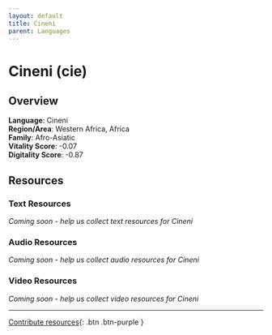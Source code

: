```yaml
---
layout: default
title: Cineni
parent: Languages
---
```


# Cineni (cie)

## Overview

**Language**: Cineni  
**Region/Area**: Western Africa, Africa  
**Family**: Afro-Asiatic  
**Vitality Score**: -0.07  
**Digitality Score**: -0.87  

## Resources

### Text Resources
*Coming soon - help us collect text resources for Cineni*

### Audio Resources
*Coming soon - help us collect audio resources for Cineni*

### Video Resources
*Coming soon - help us collect video resources for Cineni*

---

[Contribute resources](https://fairtrain.github.io/){: .btn .btn-purple }
